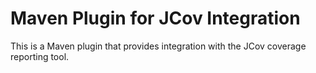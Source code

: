 # Maven Plugin for JCov Integration

This is a Maven plugin that provides integration with the JCov coverage
reporting tool.
